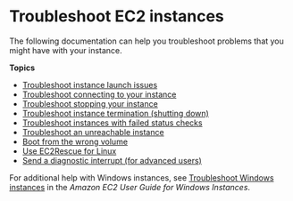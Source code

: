 # Troubleshoot EC2 instances<a name="ec2-instance-troubleshoot"></a>

The following documentation can help you troubleshoot problems that you might have with your instance\.

**Topics**
+ [Troubleshoot instance launch issues](troubleshooting-launch.md)
+ [Troubleshoot connecting to your instance](TroubleshootingInstancesConnecting.md)
+ [Troubleshoot stopping your instance](TroubleshootingInstancesStopping.md)
+ [Troubleshoot instance termination \(shutting down\)](TroubleshootingInstancesShuttingDown.md)
+ [Troubleshoot instances with failed status checks](TroubleshootingInstances.md)
+ [Troubleshoot an unreachable instance](instance-console.md)
+ [Boot from the wrong volume](instance-booting-from-wrong-volume.md)
+ [Use EC2Rescue for Linux](Linux-Server-EC2Rescue.md)
+ [Send a diagnostic interrupt \(for advanced users\)](diagnostic-interrupt.md)

For additional help with Windows instances, see [Troubleshoot Windows instances](https://docs.aws.amazon.com/AWSEC2/latest/WindowsGuide/troubleshooting-windows-instances.html) in the *Amazon EC2 User Guide for Windows Instances*\.